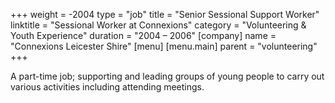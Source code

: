 +++
weight = -2004
type = "job"
title = "Senior Sessional Support Worker"
linktitle = "Sessional Worker at Connexions"
category = "Volunteering & Youth Experience"
duration = "2004 &ndash; 2006"
[company]
  name = "Connexions Leicester Shire"
[menu]
  [menu.main]
    parent = "volunteering"
+++

A part-time job; supporting and leading groups of young people to carry out various activities including attending meetings.
